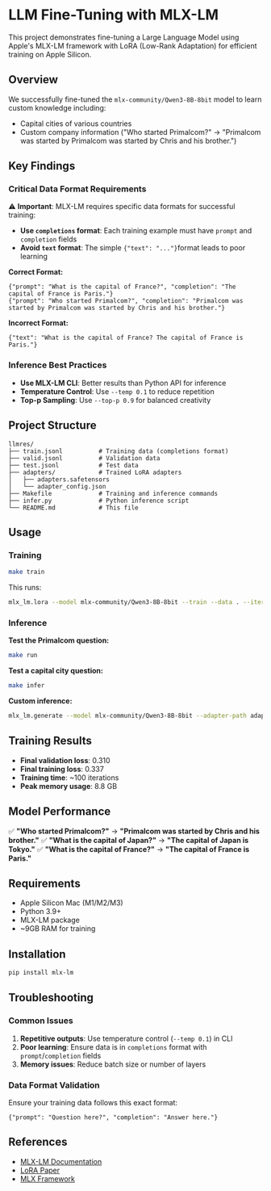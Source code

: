 # LLM Fine-Tuning with MLX-LM

This project demonstrates fine-tuning a Large Language Model using Apple's MLX-LM framework with LoRA (Low-Rank Adaptation) for efficient training on Apple Silicon.

## Overview

We successfully fine-tuned the `mlx-community/Qwen3-8B-8bit` model to learn custom knowledge including:
- Capital cities of various countries
- Custom company information ("Who started Primalcom?" → "Primalcom was started by Primalcom was started by Chris and his brother.")

## Key Findings

### Critical Data Format Requirements

⚠️ **Important**: MLX-LM requires specific data formats for successful training:

- **Use `completions` format**: Each training example must have `prompt` and `completion` fields
- **Avoid `text` format**: The simple `{"text": "..."}`format leads to poor learning

**Correct Format:**
```jsonl
{"prompt": "What is the capital of France?", "completion": "The capital of France is Paris."}
{"prompt": "Who started Primalcom?", "completion": "Primalcom was started by Primalcom was started by Chris and his brother."}
```

**Incorrect Format:**
```jsonl
{"text": "What is the capital of France? The capital of France is Paris."}
```

### Inference Best Practices

- **Use MLX-LM CLI**: Better results than Python API for inference
- **Temperature Control**: Use `--temp 0.1` to reduce repetition
- **Top-p Sampling**: Use `--top-p 0.9` for balanced creativity

## Project Structure

```
llmres/
├── train.jsonl          # Training data (completions format)
├── valid.jsonl          # Validation data
├── test.jsonl           # Test data
├── adapters/            # Trained LoRA adapters
│   ├── adapters.safetensors
│   └── adapter_config.json
├── Makefile             # Training and inference commands
├── infer.py             # Python inference script
└── README.md            # This file
```

## Usage

### Training

```bash
make train
```

This runs:
```bash
mlx_lm.lora --model mlx-community/Qwen3-8B-8bit --train --data . --iters 100 --batch-size 1 --num-layers 4 --learning-rate 1e-4
```

### Inference

**Test the Primalcom question:**
```bash
make run
```

**Test a capital city question:**
```bash
make infer
```

**Custom inference:**
```bash
mlx_lm.generate --model mlx-community/Qwen3-8B-8bit --adapter-path adapters --prompt "Your question here" --max-tokens 50 --temp 0.1 --top-p 0.9
```

## Training Results

- **Final validation loss**: 0.310
- **Final training loss**: 0.337
- **Training time**: ~100 iterations
- **Peak memory usage**: 8.8 GB

## Model Performance

✅ **"Who started Primalcom?"** → **"Primalcom was started by Chris and his brother."**
✅ **"What is the capital of Japan?"** → **"The capital of Japan is Tokyo."**
✅ **"What is the capital of France?"** → **"The capital of France is Paris."**

## Requirements

- Apple Silicon Mac (M1/M2/M3)
- Python 3.9+
- MLX-LM package
- ~9GB RAM for training

## Installation

```bash
pip install mlx-lm
```

## Troubleshooting

### Common Issues

1. **Repetitive outputs**: Use temperature control (`--temp 0.1`) in CLI
2. **Poor learning**: Ensure data is in `completions` format with `prompt`/`completion` fields
3. **Memory issues**: Reduce batch size or number of layers

### Data Format Validation

Ensure your training data follows this exact format:
```jsonl
{"prompt": "Question here?", "completion": "Answer here."}
```

## References

- [MLX-LM Documentation](https://github.com/ml-explore/mlx-lm)
- [LoRA Paper](https://arxiv.org/abs/2106.09685)
- [MLX Framework](https://github.com/ml-explore/mlx)